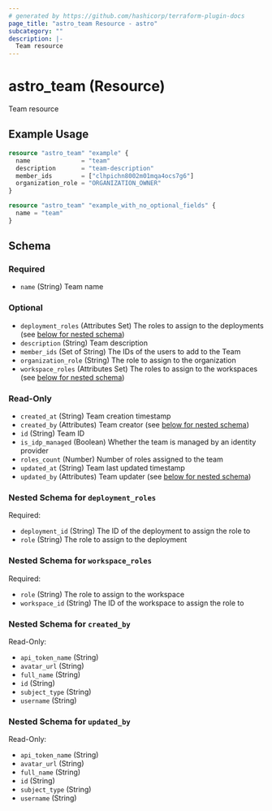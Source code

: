 ```yaml
---
# generated by https://github.com/hashicorp/terraform-plugin-docs
page_title: "astro_team Resource - astro"
subcategory: ""
description: |-
  Team resource
---
```


# astro_team (Resource)

Team resource

## Example Usage

```terraform
resource "astro_team" "example" {
  name              = "team"
  description       = "team-description"
  member_ids        = ["clhpichn8002m01mqa4ocs7g6"]
  organization_role = "ORGANIZATION_OWNER"
}

resource "astro_team" "example_with_no_optional_fields" {
  name = "team"
}
```

<!-- schema generated by tfplugindocs -->
## Schema

### Required

- `name` (String) Team name

### Optional

- `deployment_roles` (Attributes Set) The roles to assign to the deployments (see [below for nested schema](#nestedatt--deployment_roles))
- `description` (String) Team description
- `member_ids` (Set of String) The IDs of the users to add to the Team
- `organization_role` (String) The role to assign to the organization
- `workspace_roles` (Attributes Set) The roles to assign to the workspaces (see [below for nested schema](#nestedatt--workspace_roles))

### Read-Only

- `created_at` (String) Team creation timestamp
- `created_by` (Attributes) Team creator (see [below for nested schema](#nestedatt--created_by))
- `id` (String) Team ID
- `is_idp_managed` (Boolean) Whether the team is managed by an identity provider
- `roles_count` (Number) Number of roles assigned to the team
- `updated_at` (String) Team last updated timestamp
- `updated_by` (Attributes) Team updater (see [below for nested schema](#nestedatt--updated_by))

<a id="nestedatt--deployment_roles"></a>
### Nested Schema for `deployment_roles`

Required:

- `deployment_id` (String) The ID of the deployment to assign the role to
- `role` (String) The role to assign to the deployment


<a id="nestedatt--workspace_roles"></a>
### Nested Schema for `workspace_roles`

Required:

- `role` (String) The role to assign to the workspace
- `workspace_id` (String) The ID of the workspace to assign the role to


<a id="nestedatt--created_by"></a>
### Nested Schema for `created_by`

Read-Only:

- `api_token_name` (String)
- `avatar_url` (String)
- `full_name` (String)
- `id` (String)
- `subject_type` (String)
- `username` (String)


<a id="nestedatt--updated_by"></a>
### Nested Schema for `updated_by`

Read-Only:

- `api_token_name` (String)
- `avatar_url` (String)
- `full_name` (String)
- `id` (String)
- `subject_type` (String)
- `username` (String)
